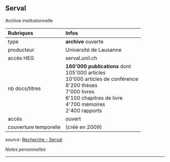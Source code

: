 ## Serval
Archive institutionnelle

| Rubriques | Infos |
| :-------- | :---- |
| type | **archive** ouverte |
| producteur | Université de Lausanne |
| accès HEG | serval.unil.ch |
| nb docs/titres | **160'000 publications** dont <br/>105'000 articles <br/>10'000 articles de conférence <br/>8'200 thèses <br/>7'000 livres <br/>6'100 chapitres de livre <br/>4'700 mémoires <br/>2'400 rapports |
| accès | ouvert |
| couverture temporelle | (créé en 2009) |

*source*: [Recherche - Serval](https://serval.unil.ch/search)   

*Notes personnelles*

---
